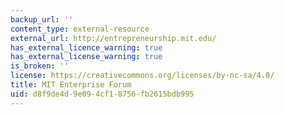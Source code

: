 ```yaml
---
backup_url: ''
content_type: external-resource
external_url: http://entrepreneurship.mit.edu/
has_external_licence_warning: true
has_external_license_warning: true
is_broken: ''
license: https://creativecommons.org/licenses/by-nc-sa/4.0/
title: MIT Enterprise Forum
uid: d8f9de4d-9e09-4cf1-8756-fb2615bdb995
---
```

